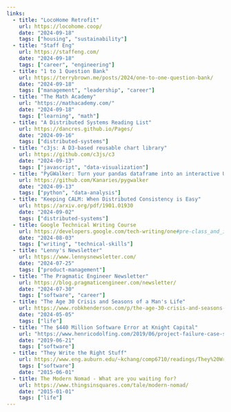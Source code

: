 ```yaml
---
links:
  - title: "LocoHome Retrofit"
    url: https://locohome.coop/
    date: "2024-09-18"
    tags: ["housing", "sustainability"]
  - title: "Staff Eng"
    url: https://staffeng.com/
    date: "2024-09-18"
    tags: ["career", "engineering"]
  - title: "1 to 1 Question Bank"
    url: https://terrybrown.me/posts/2024/one-to-one-question-bank/
    date: "2024-09-18"
    tags: ["management", "leadership", "career"]
  - title: "The Math Academy"
    url: "https://mathacademy.com/"
    date: "2024-09-18"
    tags: ["learning", "math"]
  - title: "A Distributed Systems Reading List"
    url: https://dancres.github.io/Pages/
    date: "2024-09-16"
    tags: ["distributed-systems"]
  - title: "c3js: A D3-based reusable chart library"
    url: https://github.com/c3js/c3
    date: "2024-09-13"
    tags: ["javascript", "data-visualization"]
  - title: "PyGWalker: Turn your pandas dataframe into an interactive UI for visual analysis"
    url: https://github.com/Kanaries/pygwalker
    date: "2024-09-13"
    tags: ["python", "data-analysis"]
  - title: "Keeping CALM: When Distributed Consistency is Easy"
    url: https://arxiv.org/pdf/1901.01930
    date: "2024-09-02"
    tags: ["distributed-systems"]
  - title: Google Technical Writing Course
    url: https://developers.google.com/tech-writing/one#pre-class_and_in-class_components
    date: "2024-08-03"
    tags: ["writing", "technical-skills"]
  - title: "Lenny's Newsletter"
    url: https://www.lennysnewsletter.com/
    date: "2024-07-25"
    tags: ["product-management"]
  - title: "The Pragmatic Engineer Newsletter"
    url: https://blog.pragmaticengineer.com/newsletter/
    date: "2024-07-30"
    tags: ["software", "career"]
  - title: "The Age 30 Crisis and Seasons of a Man's Life"
    url: https://www.robkhenderson.com/p/the-age-30-crisis-and-seasons-of
    date: "2024-05-05"
    tags: ["life"]
  - title: "The $440 Million Software Error at Knight Capital"
    url: "https://www.henricodolfing.com/2019/06/project-failure-case-study-knight-capital.html"
    date: "2019-06-21"
    tags: ["software"]
  - title: "They Write the Right Stuff"
    url: https://www.eng.auburn.edu/~kchang/comp6710/readings/They%20Write%20the%20Right%20Stuff.pdf
    tags: ["software"]
    date: "2015-06-01"
  - title: The Modern Nomad - What are you waiting for?
    url: https://www.thingsinsquares.com/tale/modern-nomad/
    date: "2015-01-01"
    tags: ["life"]
---
```

